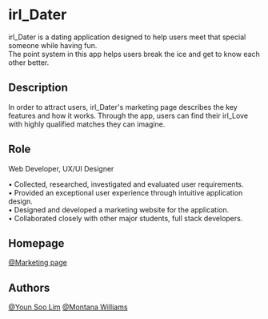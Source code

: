 # irl_Dater

irl_Dater is a dating application designed to help users meet that special someone while having fun. <br>
The point system in this app helps users break the ice and get to know each other better.

## Description

In order to attract users, irl_Dater's marketing page describes the key features and how it works.
Through the app, users can find their irl_Love with highly qualified matches they can imagine.


## Role

Web Developer, UX/UI Designer

• Collected, researched, investigated and evaluated user requirements.  <br>
• Provided an exceptional user experience through intuitive application design. <br>
• Designed and developed a marketing website for the application. <br>
• Collaborated closely with other major students, full stack developers.


## Homepage
[@Marketing page](http://irldater.younsoolim.com/)

## Authors

[@Youn Soo Lim](https://www.linkedin.com/in/younsoo-lim)
[@Montana Williams](https://www.instagram.com/montanaawilliams/?hl=en)
